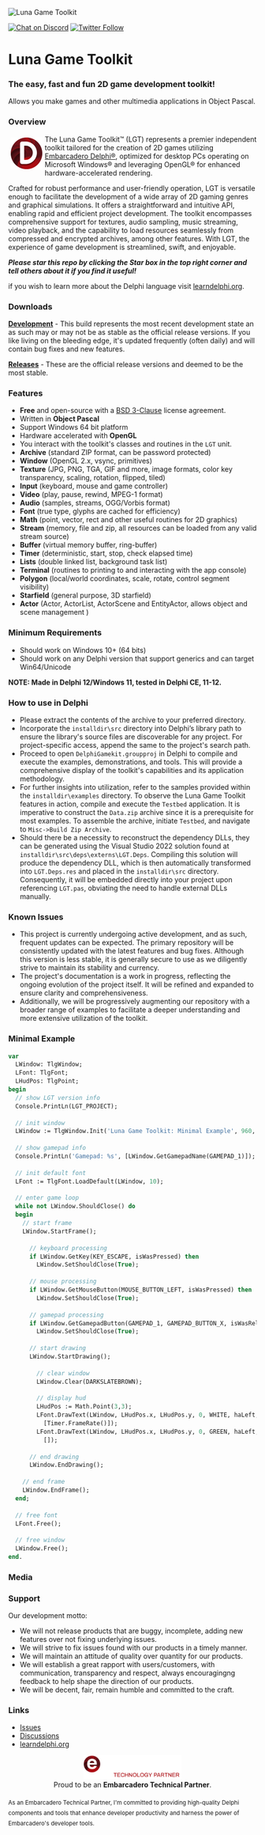 ![Luna Game Toolkit](media/LGT.png)

[![Chat on Discord](https://img.shields.io/discord/754884471324672040.svg?logo=discord)](https://discord.gg/tPWjMwK) [![Twitter Follow](https://img.shields.io/twitter/follow/tinyBigGAMES?style=social)](https://twitter.com/tinyBigGAMES)
# Luna Game Toolkit
### The easy, fast and fun 2D game development toolkit!

Allows you make games and other multimedia applications in Object Pascal.

### Overview
<img src="media/made-with-delphi.png" alt="Your Logo" width="64" height="64" align="left"  style="padding: 5px;" />The Luna Game Toolkit&trade; (LGT) represents a premier independent toolkit tailored for the creation of 2D games utilizing <a href="https://www.embarcadero.com/products/delphi" target="_blank">Embarcadero Delphi®</a>, optimized for desktop PCs operating on Microsoft Windows® and leveraging OpenGL® for enhanced hardware-accelerated rendering.

Crafted for robust performance and user-friendly operation, LGT is versatile enough to facilitate the development of a wide array of 2D gaming genres and graphical simulations. It offers a straightforward and intuitive API, enabling rapid and efficient project development. The toolkit encompasses comprehensive support for textures, audio sampling, music streaming, video playback, and the capability to load resources seamlessly from compressed and encrypted archives, among other features. With LGT, the experience of game development is streamlined, swift, and enjoyable.

<b>*Please star this repo by clicking the Star box in the top right corner and tell others about it if you find it useful!*</b>

if you wish to learn more about the Delphi language visit <a href="https://learndelphi.org/" target="_blank">learndelphi.org</a>.

### Downloads
<a href="https://github.com/tinyBigGAMES/LunaGameToolkit/archive/refs/heads/main.zip" target="_blank">**Development**</a> - This build represents the most recent development state an as such may or may not be as stable as the official release versions. If you like living on the bleeding edge, it's updated frequently (often daily) and will contain bug fixes and new features.

<a href="https://github.com/tinyBigGAMES/LunaGameToolkit/releases" target="_blank">**Releases**</a> - These are the official release versions and deemed to be the most stable.

### Features
- **Free** and open-source with a <a href="https://github.com/tinyBigGAMES/LunaGameToolkit/blob/main/LICENSE" target="_blank">BSD 3-Clause</a> license agreement.
- Written in **Object Pascal**
- Support Windows 64 bit platform
- Hardware accelerated with **OpenGL**
- You interact with the toolkit's classes and routines in the `LGT` unit.
- **Archive** (standard ZIP format, can be password protected)
- **Window** (OpenGL 2.x, vsync, primitives)
- **Texture** (JPG, PNG, TGA, GIF and more, image formats, color key transparency, scaling, rotation, flipped, tiled)
- **Input** (keyboard, mouse and game controller)
- **Video** (play, pause, rewind, MPEG-1 format)
- **Audio** (samples, streams, OGG/Vorbis format)
- **Font** (true type, glyphs are cached for efficiency)
- **Math** (point, vector, rect and other useful routines for 2D graphics)
- **Stream** (memory, file and zip, all resources can be loaded from any valid stream source)
- **Buffer** (virtual memory buffer, ring-buffer)
- **Timer** (deterministic, start, stop, check elapsed time)
- **Lists** (double linked list, background task list)
- **Terminal** (routines to printing to and interacting with the app console)
- **Polygon** (local/world coordinates, scale, rotate, control segment visibility)
- **Starfield** (general purpose, 3D starfield)
- **Actor** (Actor, ActorList, ActorScene and EntityActor, allows object and scene management )

### Minimum Requirements 
- Should work on Windows 10+ (64 bits)
- Should work on any Delphi version that support generics and can target Win64/Unicode

**NOTE: Made in Delphi 12/Windows 11, tested in Delphi CE, 11-12.**

### How to use in Delphi
- Please extract the contents of the archive to your preferred directory.
- Incorporate the `installdir\src` directory into Delphi’s library path to ensure the library's source files are discoverable for any project. For project-specific access, append the same to the project's search path.
- Proceed to open `DelphiGamekit.groupproj` in Delphi to compile and execute the examples, demonstrations, and tools. This will provide a comprehensive display of the toolkit's capabilities and its application methodology.
- For further insights into utilization, refer to the samples provided within the `installdir\examples` directory. To observe the Luna Game Toolkit features in action, compile and execute the `Testbed` application. It is imperative to construct the `Data.zip` archive since it is a prerequisite for most examples. To assemble the archive, initiate `Testbed`, and navigate to `Misc->Build Zip Archive`.
- Should there be a necessity to reconstruct the dependency DLLs, they can be generated using the Visual Studio 2022 solution found at `installdir\src\deps\externs\LGT.Deps`. Compiling this solution will produce the dependency DLL, which is then automatically transformed into `LGT.Deps.res` and placed in the `installdir\src` directory. Consequently, it will be embedded directly into your project upon referencing `LGT.pas`, obviating the need to handle external DLLs manually.

### Known Issues
- This project is currently undergoing active development, and as such, frequent updates can be expected. The primary repository will be consistently updated with the latest features and bug fixes. Although this version is less stable, it is generally secure to use as we diligently strive to maintain its stability and currency.
- The project's documentation is a work in progress, reflecting the ongoing evolution of the project itself. It will be refined and expanded to ensure clarity and comprehensiveness.
- Additionally, we will be progressively augmenting our repository with a broader range of examples to facilitate a deeper understanding and more extensive utilization of the toolkit.

### Minimal Example
```Pascal
var
  LWindow: TlgWindow;
  LFont: TlgFont;
  LHudPos: TlgPoint;
begin
  // show LGT version info
  Console.PrintLn(LGT_PROJECT);

  // init window
  LWindow := TlgWindow.Init('Luna Game Toolkit: Minimal Example', 960, 540);

  // show gamepad info
  Console.PrintLn('Gamepad: %s', [LWindow.GetGamepadName(GAMEPAD_1)]);

  // init default font
  LFont := TlgFont.LoadDefault(LWindow, 10);

  // enter game loop
  while not LWindow.ShouldClose() do
  begin
    // start frame
    LWindow.StartFrame();

      // keyboard processing
      if LWindow.GetKey(KEY_ESCAPE, isWasPressed) then
        LWindow.SetShouldClose(True);

      // mouse processing
      if LWindow.GetMouseButton(MOUSE_BUTTON_LEFT, isWasPressed) then
        LWindow.SetShouldClose(True);

      // gamepad processing
      if LWindow.GetGamepadButton(GAMEPAD_1, GAMEPAD_BUTTON_X, isWasReleased) then
        LWindow.SetShouldClose(True);

      // start drawing
      LWindow.StartDrawing();

        // clear window
        LWindow.Clear(DARKSLATEBROWN);

        // display hud
        LHudPos := Math.Point(3,3);
        LFont.DrawText(LWindow, LHudPos.x, LHudPos.y, 0, WHITE, haLeft,  '%d fps',
          [Timer.FrameRate()]);
        LFont.DrawText(LWindow, LHudPos.x, LHudPos.y, 0, GREEN, haLeft,  'ESC - Quit',
          []);

      // end drawing
      LWindow.EndDrawing();

    // end frame
    LWindow.EndFrame();
  end;

  // free font
  LFont.Free();

  // free window
  LWindow.Free();
end.
```

### Media

### Support
Our development motto: 
- We will not release products that are buggy, incomplete, adding new features over not fixing underlying issues.
- We will strive to fix issues found with our products in a timely manner.
- We will maintain an attitude of quality over quantity for our products.
- We will establish a great rapport with users/customers, with communication, transparency and respect, always encouragingng feedback to help shape the direction of our products.
- We will be decent, fair, remain humble and committed to the craft.

### Links
- <a href="https://github.com/tinyBigGAMES/LunaGameToolkit/issues" target="_blank">Issues</a>
- <a href="https://github.com/tinyBigGAMES/LunaGameToolkit/discussions" target="_blank">Discussions</a>
- <a href="https://learndelphi.org/" target="_blank">learndelphi.org</a>

<p align="center">
  <img src="media/techpartner-white.png" alt="Embarcadero Technical Partner Logo" width="200"/>
  <br>
  Proud to be an <strong>Embarcadero Technical Partner</strong>.
</p>
<sub>As an Embarcadero Technical Partner, I'm committed to providing high-quality Delphi components and tools that enhance developer productivity and harness the power of Embarcadero's developer tools.</sub>


